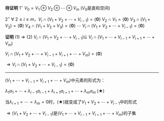 **待证明**
$1^\circ\ V_0=V_1\oplus V_2\oplus\cdots \oplus V_m$ ($V_0$是直和空间)

$2^\circ\ \forall\ 2\le i\le m，V_i\cap
(V_1+V_2+\cdots+V_{i-1})=\{\mathbf0\}$
$V_2\cap V_1=\{\mathbf0\}$
$V_3\cap(V_1+V_2)=\{\mathbf0\}$
$V_4\cap(V_1+V_2+V_3)=\{\mathbf0\}$
$\cdots$
$V_i\cap(V_1+V_2+\cdots+V_{i-1})=\{\mathbf0\}$

**证明**
$(1)\Rightarrow(2)$
$V_i\cap(V_1+V_2+\cdots+V_{i-1})\subseteq$
$V_i\cap(V_1+\cdots+V_{i-1}+V_{i+1}+\cdots+V_m)$

$V_i\cap(V_1+V_2+\cdots+
V_{i-1}+V_{i+1}+\cdots+V_m)=\{\mathbf0\}$

$\Rightarrow
V_i\cap(V_1+V_2+\cdots+V_{i-1})=\{\mathbf0\}$

---

$(V_1+\cdots+V_{i-1}+V_{i+1}+\cdots+V_m)$中元素的形式为：

$\lambda_1\alpha_1+\cdots+\lambda_{i-1}\alpha_{i-1}+\lambda_{i+1}\alpha_{i+1}+\cdots+\lambda_m\alpha_m\ (\bigstar)$

当$\lambda_{i+1}=\cdots=\lambda_m=0$时，$(\bigstar)$就变成了$V_1+V_2+\cdots+V_{i-1}$中的形式

$\Rightarrow(V_1+V_2+\cdots+V_{i-1})$是$(V_1+\cdots+V_{i-1}+V_{i+1}+\cdots+V_m)$的子集
